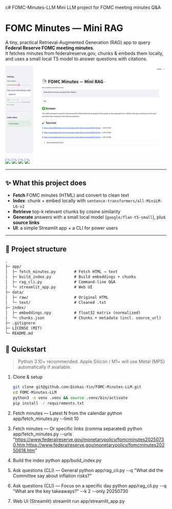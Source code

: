 c# FOMC-Minutes-LLM
Mini LLM project for FOMC meeting minutes Q&amp;A
# FOMC Minutes — Mini RAG

A tiny, practical Retrieval-Augmented Generation (RAG) app to query **Federal Reserve FOMC meeting minutes**.  
It fetches minutes from federalreserve.gov, chunks & embeds them locally, and uses a small local T5 model to answer questions with citations.

![Demo](pic/Screenshot.png)

<p align="left">
  <a href="https://github.com/Qinkai-Yin/FOMC-Minutes-LLM/stargazers"><img src="https://img.shields.io/github/stars/Qinkai-Yin/FOMC-Minutes-LLM?style=social" /></a>
  <a href="https://github.com/Qinkai-Yin/FOMC-Minutes-LLM/issues"><img src="https://img.shields.io/github/issues/Qinkai-Yin/FOMC-Minutes-LLM" /></a>
  <img src="https://img.shields.io/badge/RAG-mini-blueviolet" />
  <img src="https://img.shields.io/badge/Models-sentence--transformers%20%7C%20FLAN--T5-success" />
</p>

---

## ✨ What this project does

- **Fetch** FOMC minutes (HTML) and convert to clean text
- **Index**: chunk + embed locally with `sentence-transformers/all-MiniLM-L6-v2`
- **Retrieve** top-k relevant chunks by cosine similarity
- **Generate** answers with a small local model (`google/flan-t5-small`), plus **source links**
- **UI**: a simple Streamlit app + a CLI for power users

---

## 🧭 Project structure
```text
.
├─ app/
│  ├─ fetch_minutes.py        # Fetch HTML → text
│  ├─ build_index.py          # Build embeddings + chunks
│  ├─ rag_cli.py              # Command-line Q&A
│  └─ streamlit_app.py        # Web UI
├─ data/
│  ├─ raw/                    # Original HTML
│  └─ text/                   # Cleaned .txt
├─ index/
│  ├─ embeddings.npy          # float32 matrix (normalized)
│  └─ chunks.json             # Chunks + metadata (incl. source_url)
├─ .gitignore
├─ LICENSE (MIT)
└─ README.md
```


## 🚀 Quickstart

> Python 3.10+ recommended. Apple Silicon / M1+ will use Metal (MPS) automatically if available.

1) Clone & setup
   ```bash
   git clone git@github.com:Qinkai-Yin/FOMC-Minutes-LLM.git
   cd FOMC-Minutes-LLM
   python3 -m venv .venv && source .venv/bin/activate
   pip install -r requirements.txt

2) Fetch minutes — Latest N from the calendar
python app/fetch_minutes.py --limit 10

3) Fetch minutes — Or specific links (comma separated)
python app/fetch_minutes.py --urls "https://www.federalreserve.gov/monetarypolicy/fomcminutes20250730.htm,https://www.federalreserve.gov/monetarypolicy/fomcminutes20250618.htm"

4) Build the index
python app/build_index.py

5) Ask questions (CLI) — General
python app/rag_cli.py --q "What did the Committee say about inflation risks?"

6) Ask questions (CLI) — Focus on a specific day
python app/rag_cli.py --q "What are the key takeaways?" --k 2 --only 20250730

7) Web UI (Streamlit)
streamlit run app/streamlit_app.py


